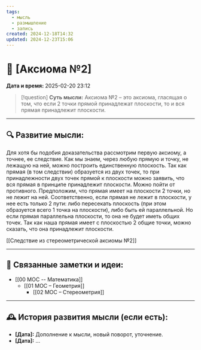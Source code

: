 ```yaml
---
tags:
  - мысль
  - размышление
  - запись
created: 2024-12-18T14:32
updated: 2024-12-23T15:06
---
```


# 💭  [Аксиома №2]

**Дата и время:** 2025-02-20 23:12

> [!question] **Суть мысли:**
> Аксиома №2 – это аксиома, гласящая о том, что если 2 точки прямой принадлежат плоскости, то и вся прямая принадлежит плоскости.

---

## 🔍 Развитие мысли:

Для хотя бы подобия доказательства рассмотрим первую аксиому, а точнее, ее следствие. Как мы знаем, через любую прямую и точку, не лежащую на ней, можно построить единственную плоскость. Так как прямая (в том следствии) образуется из двух точек, то при принадлежности двух точек прямой к плоскости можно заявить, что вся прямая в принципе принадлежит плоскости.
Можно пойти от противного. Предположим, что прямая имеет на плоскости 2 точки, но не лежит на ней. Соответственно, если прямая не лежит в плоскости, у нее есть только 2 пути: либо пересекать плоскость (при этом образуется всего 1 точка на плоскости), либо быть ей параллельной. Но если прямая параллельна плоскости, то она не будет иметь общих точек. Так как наша прямая имеет с плоскостью 2 общие точки, можно сказать, что она принадлежит плоскости.

[[Следствие из стереометрической аксиомы №2]]

---

## 🔄 Связанные заметки и идеи:

- [[00 MOC -- Математика]]
	- [[01 МОС – Геометрия]]
		- [[02 МОС – Стереометрия]]

---

## 🕰️ История развития мысли (если есть):

* **[Дата]:**  Дополнение к мысли, новый поворот, уточнение.
* **[Дата]:**  ...